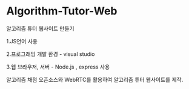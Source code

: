 # Algorithm-Tutor-Web

알고리즘 튜터 웹사이트 만들기

1.JS언어 사용


2.프로그래밍 개발 환경 - visual studio


3.웹 브라우저, 서버 - Node.js , express 사용 


알고리즘 채점 오픈소스와 WebRTC를 활용하여 알고리즘 튜터 웹사이트를 제작.
